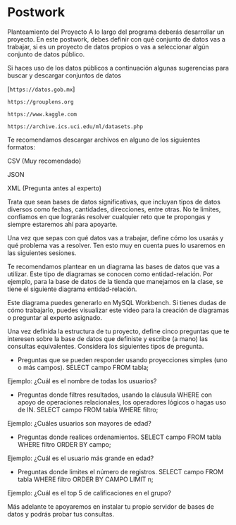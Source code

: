 # Postwork

Planteamiento del Proyecto
A lo largo del programa deberás desarrollar un proyecto. En este postwork, debes definir con qué conjunto de datos vas a trabajar, si es un proyecto de datos propios o vas a seleccionar algún conjunto de datos público.

Si haces uso de los datos públicos a continuación algunas sugerencias para buscar y descargar conjuntos de datos

[`https://datos.gob.mx`]

`https://grouplens.org`

`https://www.kaggle.com`

`https://archive.ics.uci.edu/ml/datasets.php`

Te recomendamos descargar archivos en alguno de los siguientes formatos:

CSV (Muy recomendado)

JSON

XML (Pregunta antes al experto)

Trata que sean bases de datos significativas, que incluyan tipos de datos diversos como fechas, cantidades, direcciones, entre otras. No te limites, confiamos en que lograrás resolver cualquier reto que te propongas y siempre estaremos ahí para apoyarte.

Una vez que sepas con qué datos vas a trabajar, define cómo los usarás y qué problema vas a resolver. Ten esto muy en cuenta pues lo usaremos en las siguientes sesiones.

Te recomendamos plantear en un diagrama las bases de datos que vas a utilizar. Este tipo de diagramas se conocen como entidad-relación. Por ejemplo, para la base de datos de la tienda que manejamos en la clase, se tiene el siguiente diagrama entidad-relación.

Este diagrama puedes generarlo en MySQL Workbench. Si tienes dudas de cómo trabajarlo, puedes visualizar este video para la creación de diagramas o preguntar al experto asignado.

Una vez definida la estructura de tu proyecto, define cinco preguntas que te interesen sobre la base de datos que definiste y escribe (a mano) las consultas equivalentes. Considera los siguientes tipos de pregunta.

- Preguntas que se pueden responder usando proyecciones simples (uno o más campos). SELECT campo FROM tabla;

Ejemplo: ¿Cuál es el nombre de todas los usuarios?

- Preguntas donde filtres resultados, usando la cláusula WHERE con apoyo de operaciones relacionales, los operadores lógicos o hagas uso de IN. SELECT campo FROM tabla WHERE filtro;

Ejemplo: ¿Cuáles usuarios son mayores de edad?

- Preguntas donde realices ordenamientos. SELECT campo FROM tabla WHERE filtro ORDER BY campo;

Ejemplo: ¿Cuál es el usuario más grande en edad?

- Preguntas donde limites el número de registros. SELECT campo FROM tabla WHERE filtro ORDER BY CAMPO LIMIT n;

Ejemplo: ¿Cuál es el top 5 de calificaciones en el grupo?

Más adelante te apoyaremos en instalar tu propio servidor de bases de datos y podrás probar tus consultas.
